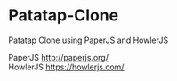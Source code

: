 # Patatap-Clone
Patatap Clone using PaperJS and HowlerJS

PaperJS http://paperjs.org/ <br />
HowlerJS https://howlerjs.com/ 
